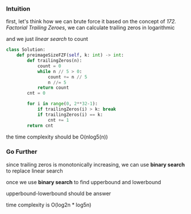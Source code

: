 ### Intuition

first, let's think how we can brute force it
based on the concept of *172. Factorial Trailing Zeroes*, we can calculate trailing zeros in logarithmic

and we just *linear search* to count

```python
class Solution:
    def preimageSizeFZF(self, k: int) -> int:
        def trailingZeros(n):
            count = 0
            while n // 5 > 0:
                count += n // 5
                n //= 5
            return count
        cnt = 0

        for i in range(0, 2**32-1):
            if trailingZeros(i) > k: break
            if trailingZeros(i) == k:
                cnt += 1
        return cnt
```

the time complexity should be O(nlog5(n))

### Go Further

since trailing zeros is monotonically increasing, we can use **binary search** to replace linear search

once we use **binary search** to find upperbound and lowerbound

upperbound-lowerbound should be answer

time complexity is O(log2n * log5n)